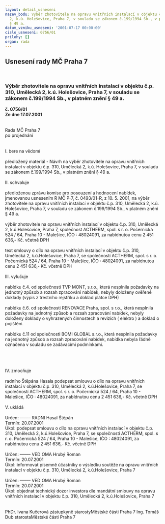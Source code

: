 ```yaml
---
layout: detail_usneseni
nazev_bodu: Výběr zhotovitele na opravu vnitřních instalací v objektu č.p. 310, Umělecká
  2, k.ú. Holešovice, Praha 7, v souladu se zákonem č.199/1994 Sb., v platném znění
  § 49 a.
datum_vzniku_usneseni: '2001-07-17 00:00:00'
cislo_usneseni: 0756/01
prilohy: []
organ: rada
---
```

<div id="ucUsn_pList" class="usn">
	<span><h2>Usnesení rady MČ Praha 7 </h2>
<br></span><div class="standBody">
<span><h3>Výběr zhotovitele na opravu vnitřních instalací v objektu č.p. 310, Umělecká 2, k.ú. Holešovice, Praha 7, v souladu se zákonem č.199/1994 Sb., v platném znění § 49 a.</h3></span><div class="center">
		<strong>č. 0756/01</strong><br>
	</div>
<div class="center">
		<strong>Ze dne 17.07.2001</strong><br><br>
	</div>
<br>Rada MČ Praha 7<br>po projednání<br><br><br>I.	bere na vědomí<br><br> předložený materiál - Návrh na výběr zhotovitele na opravu vnitřních instalací v objektu č.p. 310, Umělecká 2, k.ú. Holešovice, Praha 7, v souladu se zákonem č.199/1994 Sb., v platném znění § 49 a.<br><br>II.	schvaluje <br><br>předloženou zprávu komise pro posouzení a hodnocení nabídek, jmenovanou usnesením R MČ P-7, č. 0493/01-R, z 10. 5. 2001, na výběr zhotovitele na opravu vnitřních instalací v objektu č.p. 310, Umělecká 2, k.ú. Holešovice, Praha 7, v souladu se zákonem č.199/1994 Sb., v platném znění § 49 a.<br><br>výběr zhotovitele na opravu vnitřních instalací v objektu č.p. 310, Umělecká 2, k.ú.Holešovice, Praha 7, společnost ACTHERM, spol. s r. o. Počernická 524 / 64, Praha 10 - Malešice, IČO : 48024091, za nabídnutou cenu 2 451 636,- Kč. včetně DPH<br><br>text smlouvy o dílo na opravu vnitřních instalací v objektu č.p. 310, Umělecká 2, k.ú.Holešovice, Praha 7, se společností ACTHERM, spol. s r. o. Počernická 524 / 64, Praha 10 - Malešice, IČO : 48024091, za nabídnutou cenu 2 451 636,- Kč. včetně DPH<br><br>III.	vylučuje<br><br>nabídku č.4. od společnosti TVP MONT, s.r.o., která nesplnila požadavky na jednotný způsob a  rozsah zpracování nabídek, nebyly doloženy  ověřené doklady (výpis z trestního rejstříku a doklad plátce DPH)<br> <br>nabídku č.6. od společnosti RENOVACE Praha, spol. s r.o., která nesplnila požadavky na jednotný způsob a  rozsah zpracování nabídek, nebyly doloženy doklady o vyhrazených činnostech a revizích ( elektro ) a doklad o pojištění.<br><br>nabídku č.11 od společnosti BOMI GLOBAL s.r.o., která nesplnila požadavky na jednotný způsob a  rozsah zpracování nabídek, nabídka nebyla řádně označena v souladu se zadávacími podmínkami.<br><br><br><br><br>IV.	zmocňuje <br><br>radního Štěpána Hasala podepsat smlouvu o dílo na opravu vnitřních instalací v objektu č.p. 310, Umělecká 2, k.ú.Holešovice, Praha 7, se společností ACTHERM, spol. s r. o. Počernická 524 / 64, Praha 10 - Malešice, IČO : 48024091, za nabídnutou cenu 2 451 636,- Kč. včetně DPH<br><br>V.	ukládá <br><br> Určen:	–––––	RADNI Hasal Štěpán<br>Termín: 20.07.2001<br>Úkol:	podepsat smlouvu o dílo na opravu vnitřních instalací v objektu č.p. 310, Umělecká 2, k.ú.Holešovice, Praha 7, se společností ACTHERM, spol. s r. o. Počernická 524 / 64, Praha 10 - Malešice, IČO : 48024091, za nabídnutou cenu 2 451 636,- Kč. včetně DPH <br> 	<br> Určen:	–––––	VED OMA Hrubý Roman<br>Termín: 20.07.2001<br>Úkol:	informovat písemně účastníky o výsledku soutěže na opravu vnitřních instalací v objektu č.p. 310, Umělecká 2, k.ú.Holešovice, Praha 7 <br> <br> Určen:	–––––	VED OMA Hrubý Roman<br>Termín: 20.07.2001<br>Úkol:	objednat technický dozor investora dle mandátní smlouvy na opravu vnitřních instalací v objektu č.p. 310, Umělecká 2, k.ú.Holešovice, Praha 7  <br> <br> 	<br>PhDr. Ivana Kučerová zástupkyně starostyMěstské části Praha 7	Ing. Tomáš Dub starostaMěstské části Praha 7<br>	<br><br>
</div>
</div>